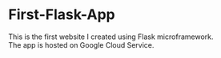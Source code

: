 # First-Flask-App

This is the first website I created using Flask microframework.  
The app is hosted on Google Cloud Service.
